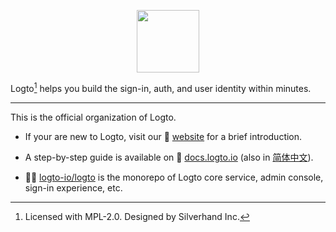 <p align="center">
  <a href="https://logto.io" target="_blank" align="center" alt="Logto Logo">
    <img src="https://github.com/logto-io/logto/raw/master/logo.png" width="100">
  </a>
</p>

Logto[^info] helps you build the sign-in, auth, and user identity within minutes.

---

This is the official organization of Logto.

- If your are new to Logto, visit our 🎨 [website](https://logto.io) for a brief introduction.

- A step-by-step guide is available on 📖 [docs.logto.io](https://docs.logto.io) (also in [简体中文](https://docs.logto.io/zh-cn)).

- 🧑‍🚀 [logto-io/logto](https://github.com/logto-io/logto) is the monorepo of Logto core service, admin console, sign-in experience, etc.

[^info]: Licensed with MPL-2.0. Designed by Silverhand Inc.
